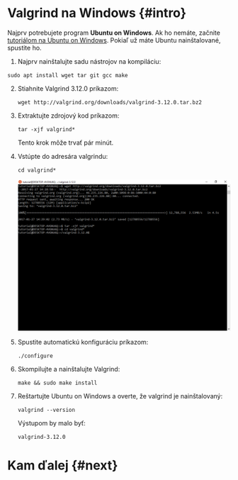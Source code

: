 # Valgrind na Windows {#intro}

Najprv potrebujete program **Ubuntu on Windows**. Ak ho nemáte, začnite [tutoriálom na Ubuntu on Windows](../ubuntu-on-bash/README.md). Pokiaľ už máte Ubuntu nainštalované, spustite ho.

1. Najprv nainštalujte sadu nástrojov na kompiláciu:
  ```
  sudo apt install wget tar git gcc make
  ```
  
2. Stiahnite Valgrind 3.12.0 príkazom:
   ```
   wget http://valgrind.org/downloads/valgrind-3.12.0.tar.bz2
   ```
   
3. Extraktujte zdrojový kod príkazom:
   ```
   tar -xjf valgrind*
   ```
   Tento krok môže trvať pár minút.
   
4. Vstúpte do adresára valgrindu:
   ```
   cd valgrind*
   ```
   ![](/images/valgrind/install_09.png)
   
5. Spustite automatickú konfiguráciu príkazom:
   ```
   ./configure
   ```
   
6. Skompilujte a nainštalujte Valgrind:
   ```
   make && sudo make install
   ```
   
7. Reštartujte Ubuntu on Windows a overte, že valgrind je nainštalovaný:
   ```
   valgrind --version
   ```
   Výstupom by malo byť:
   ```
   valgrind-3.12.0
   ```
   

# Kam ďalej {#next}

